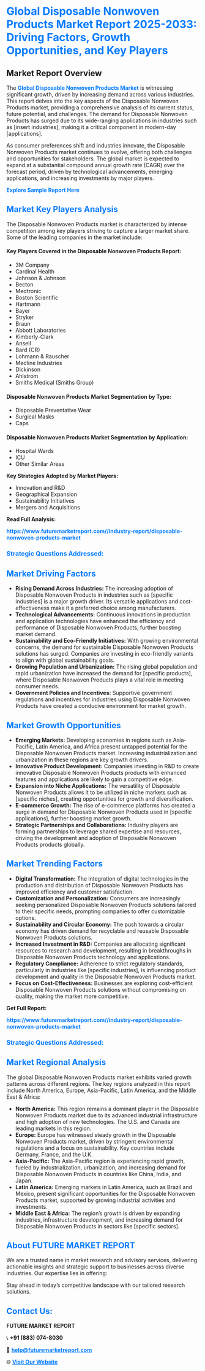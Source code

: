 <h1 style="color: #007BFF;">Global Disposable Nonwoven Products Market Report 2025-2033: Driving Factors, Growth Opportunities, and Key Players</h1>

<section id="overview">
<h2>Market Report Overview</h2>
<p>The <a href="https://www.futuremarketreport.com//industry-report/disposable-nonwoven-products-market" style="color: #007BFF; text-decoration: none;"><strong>Global Disposable Nonwoven Products Market</strong></a> is witnessing significant growth, driven by increasing demand across various industries. This report delves into the key aspects of the Disposable Nonwoven Products market, providing a comprehensive analysis of its current status, future potential, and challenges. The demand for Disposable Nonwoven Products has surged due to its wide-ranging applications in industries such as [insert industries], making it a critical component in modern-day [applications].</p>
<p>As consumer preferences shift and industries innovate, the Disposable Nonwoven Products market continues to evolve, offering both challenges and opportunities for stakeholders. The global market is expected to expand at a substantial compound annual growth rate (CAGR) over the forecast period, driven by technological advancements, emerging applications, and increasing investments by major players.</p>
</section>

<section id="overview">
<p><a href="https://www.futuremarketreport.com//request-sample/reportId=87257" style="color: #007BFF; text-decoration: none;"><strong>Explore Sample Report Here</strong></a></p>
</section>

<section id="key-players">
<h2 style="color: #007BFF;">Market Key Players Analysis</h2>
<p>The Disposable Nonwoven Products market is characterized by intense competition among key players striving to capture a larger market share. Some of the leading companies in the market include:</p>
<h4>Key Players Covered in the Disposable Nonwoven Products Report:</h4>
<ul><li>3M Company</li><li>Cardinal Health</li><li>Johnson &amp; Johnson</li><li>Becton</li><li>Medtronic</li><li>Boston Scientific</li><li>Hartmann</li><li>Bayer</li><li>Stryker</li><li>Braun</li><li>Abbott Laboratories</li><li>Kimberly-Clark</li><li>Ansell</li><li>Bard (CR)</li><li>Lohmann &amp; Rauscher</li><li>Medline Industries</li><li>Dickinson</li><li>Ahlstrom</li><li>Smiths Medical (Smiths Group)</li></ul>
<h4>Disposable Nonwoven Products Market Segmentation by Type:</h4>
<ul><li>Disposable Preventative Wear</li><li>Surgical Masks</li><li>Caps</li></ul>

<h4>Disposable Nonwoven Products Market Segmentation by Application:</h4>
<ul><li>Hospital Wards</li><li>ICU</li><li>Other Similar Areas</li></ul>
<p><strong>Key Strategies Adopted by Market Players:</strong></p>
<ul>
<li>Innovation and R&D</li>
<li>Geographical Expansion</li>
<li>Sustainability Initiatives</li>
<li>Mergers and Acquisitions</li>
</ul>
</section>

<section>
<p><strong>Read Full Analysis: </strong></p><a href="https://www.futuremarketreport.com//industry-report/disposable-nonwoven-products-market" style="color: #007BFF; text-decoration: none;"><strong>https://www.futuremarketreport.com//industry-report/disposable-nonwoven-products-market</strong></a>
<h3 style="color: #007BFF;">Strategic Questions Addressed:</h3>
</section>

<section id="driving-factors">
<h2 style="color: #007BFF;">Market Driving Factors</h2>
<ul>
<li><strong>Rising Demand Across Industries:</strong> The increasing adoption of Disposable Nonwoven Products in industries such as [specific industries] is a major growth driver. Its versatile applications and cost-effectiveness make it a preferred choice among manufacturers.</li>
<li><strong>Technological Advancements:</strong> Continuous innovations in production and application technologies have enhanced the efficiency and performance of Disposable Nonwoven Products, further boosting market demand.</li>
<li><strong>Sustainability and Eco-Friendly Initiatives:</strong> With growing environmental concerns, the demand for sustainable Disposable Nonwoven Products solutions has surged. Companies are investing in eco-friendly variants to align with global sustainability goals.</li>
<li><strong>Growing Population and Urbanization:</strong> The rising global population and rapid urbanization have increased the demand for [specific products], where Disposable Nonwoven Products plays a vital role in meeting consumer needs.</li>
<li><strong>Government Policies and Incentives:</strong> Supportive government regulations and incentives for industries using Disposable Nonwoven Products have created a conducive environment for market growth.</li>
</ul>
</section>

<section id="growth-opportunities">
<h2 style="color: #007BFF;">Market Growth Opportunities</h2>
<ul>
<li><strong>Emerging Markets:</strong> Developing economies in regions such as Asia-Pacific, Latin America, and Africa present untapped potential for the Disposable Nonwoven Products market. Increasing industrialization and urbanization in these regions are key growth drivers.</li>
<li><strong>Innovative Product Development:</strong> Companies investing in R&D to create innovative Disposable Nonwoven Products products with enhanced features and applications are likely to gain a competitive edge.</li>
<li><strong>Expansion into Niche Applications:</strong> The versatility of Disposable Nonwoven Products allows it to be utilized in niche markets such as [specific niches], creating opportunities for growth and diversification.</li>
<li><strong>E-commerce Growth:</strong> The rise of e-commerce platforms has created a surge in demand for Disposable Nonwoven Products used in [specific applications], further boosting market growth.</li>
<li><strong>Strategic Partnerships and Collaborations:</strong> Industry players are forming partnerships to leverage shared expertise and resources, driving the development and adoption of Disposable Nonwoven Products products globally.</li>
</ul>
</section>

<section id="trending-factors">
<h2 style="color: #007BFF;">Market Trending Factors</h2>
<ul>
<li><strong>Digital Transformation:</strong> The integration of digital technologies in the production and distribution of Disposable Nonwoven Products has improved efficiency and customer satisfaction.</li>
<li><strong>Customization and Personalization:</strong> Consumers are increasingly seeking personalized Disposable Nonwoven Products solutions tailored to their specific needs, prompting companies to offer customizable options.</li>
<li><strong>Sustainability and Circular Economy:</strong> The push towards a circular economy has driven demand for recyclable and reusable Disposable Nonwoven Products solutions.</li>
<li><strong>Increased Investment in R&D:</strong> Companies are allocating significant resources to research and development, resulting in breakthroughs in Disposable Nonwoven Products technology and applications.</li>
<li><strong>Regulatory Compliance:</strong> Adherence to strict regulatory standards, particularly in industries like [specific industries], is influencing product development and quality in the Disposable Nonwoven Products market.</li>
<li><strong>Focus on Cost-Effectiveness:</strong> Businesses are exploring cost-efficient Disposable Nonwoven Products solutions without compromising on quality, making the market more competitive.</li>
</ul>
</section>

<section>
<p><strong>Get Full Report: </strong></p><a href="https://www.futuremarketreport.com//industry-report/disposable-nonwoven-products-market" style="color: #007BFF; text-decoration: none;"><strong>https://www.futuremarketreport.com//industry-report/disposable-nonwoven-products-market</strong></a>
<h3 style="color: #007BFF;">Strategic Questions Addressed:</h3>
</section>


<section id="regional-analysis">
<h2 style="color: #007BFF;">Market Regional Analysis</h2>
<p>The global Disposable Nonwoven Products market exhibits varied growth patterns across different regions. The key regions analyzed in this report include North America, Europe, Asia-Pacific, Latin America, and the Middle East & Africa:</p>
<ul>
<li><strong>North America:</strong> This region remains a dominant player in the Disposable Nonwoven Products market due to its advanced industrial infrastructure and high adoption of new technologies. The U.S. and Canada are leading markets in this region.</li>
<li><strong>Europe:</strong> Europe has witnessed steady growth in the Disposable Nonwoven Products market, driven by stringent environmental regulations and a focus on sustainability. Key countries include Germany, France, and the U.K.</li>
<li><strong>Asia-Pacific:</strong> The Asia-Pacific region is experiencing rapid growth, fueled by industrialization, urbanization, and increasing demand for Disposable Nonwoven Products in countries like China, India, and Japan.</li>
<li><strong>Latin America:</strong> Emerging markets in Latin America, such as Brazil and Mexico, present significant opportunities for the Disposable Nonwoven Products market, supported by growing industrial activities and investments.</li>
<li><strong>Middle East & Africa:</strong> The region’s growth is driven by expanding industries, infrastructure development, and increasing demand for Disposable Nonwoven Products in sectors like [specific sectors].</li>
</ul>
</section>

<footer>
<h2 style="color: #007BFF;">About FUTURE MARKET REPORT</h2>
<p>We are a trusted name in market research and advisory services, delivering actionable insights and strategic support to businesses across diverse industries. Our expertise lies in offering:</p>

<p>Stay ahead in today’s competitive landscape with our tailored research solutions.</p>

<h2 style="color: #007BFF;">Contact Us:</h2>
<p><strong>FUTURE MARKET REPORT</strong></p>
<p>📞 <strong>+91 (883) 074-8030</strong></p>
<p>📧 <strong><a href="mailto:help@futuremarketreport.com" style="color: #007BFF;">help@futuremarketreport.com</a></strong></p>
<p>🌐 <strong><a href="https://www.futuremarketreport.com/" style="color: #007BFF;">Visit Our Website</a></strong></p>
</footer>